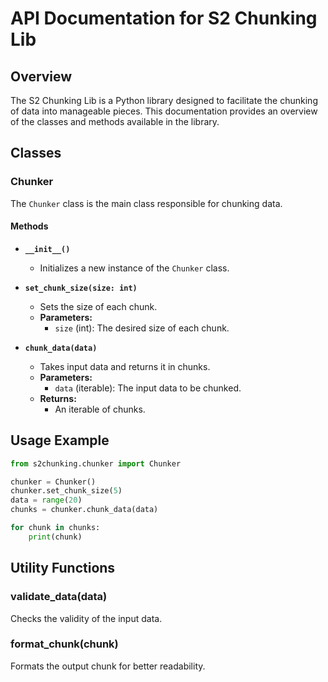 # API Documentation for S2 Chunking Lib

## Overview

The S2 Chunking Lib is a Python library designed to facilitate the chunking of data into manageable pieces. This documentation provides an overview of the classes and methods available in the library.

## Classes

### Chunker

The `Chunker` class is the main class responsible for chunking data.

#### Methods

- **`__init__()`**
  - Initializes a new instance of the `Chunker` class.
  
- **`set_chunk_size(size: int)`**
  - Sets the size of each chunk.
  - **Parameters:**
    - `size` (int): The desired size of each chunk.
  
- **`chunk_data(data)`**
  - Takes input data and returns it in chunks.
  - **Parameters:**
    - `data` (iterable): The input data to be chunked.
  - **Returns:**
    - An iterable of chunks.

## Usage Example

```python
from s2chunking.chunker import Chunker

chunker = Chunker()
chunker.set_chunk_size(5)
data = range(20)
chunks = chunker.chunk_data(data)

for chunk in chunks:
    print(chunk)
```

## Utility Functions

### validate_data(data)

Checks the validity of the input data.

### format_chunk(chunk)

Formats the output chunk for better readability.